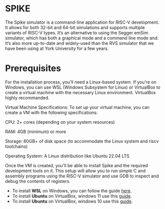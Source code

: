 # SPIKE
The Spike simulator is a command-line application for RISC-V development. It allows for both 32-bit and 64-bit simulations and supports multiple variants of RISC-V types. It’s an alternative to using the Segger emSim simulator, which has both a graphical mode and a command line mode and. It’s also more up-to-date and widely-used than the RVS simulator that we have been using at York University for a few years.
# Prerequisites
For the installation process, you'll need a Linux-based system. If you're on Windows, you can use WSL (Windows Subsystem for Linux) or VirtualBox to create a virtual machine with the necessary Linux environment. VirtualBox highly recommanded.

Virtual Machine Specifications:
To set up your virtual machine, you can create a VM with the following specifications:

CPU: 2+ cores (depending on your system resources)

RAM: 4GB (minimum) or more

Storage: 60GB+ of disk space (to accommodate the Linux system and  riscv toolchains)

Operating System: A Linux distribution like Ubuntu 22.04 LTS

Once the VM is created, you'll be able to install Spike and the required development tools on it. This setup will allow you to run simple C and assembly programs using the RISC-V simulator and use GDB to inspect and debug the contents of registers.

- To install **WSL** on Windows, you can follow the guide [here](https://docs.microsoft.com/en-us/windows/wsl/install).
- To install **Ubuntu** on VirtualBox, windows 11 use this [guide](https://www.youtube.com/watch?v=L9ya49O5CIY).
- To install **Ubuntu** on VirtualBox, windows 10 use this [guide](https://www.youtube.com/watch?v=f3QdUOD2vOs).


